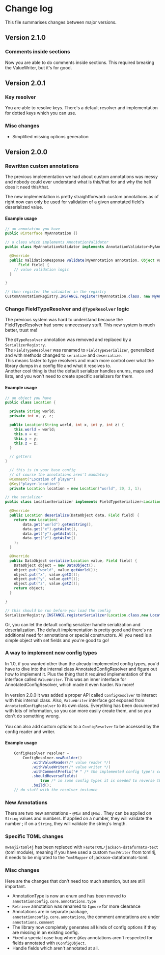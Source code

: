 # Change log

This file summarises changes between major versions.

## Version 2.1.0

### Comments inside sections
Now you are able to do comments inside sections. This required breaking the ValueWriter, but
it's for good. 

## Version 2.0.1

### Key resolver
You are able to resolve keys. There's a default resolver and implementation for dotted keys which
you can use. 

### Misc changes

- Simplified missing options generation

## Version 2.0.0

### Rewritten custom annotations

The previous implementation we had about custom annotations was messy and nobody could ever
understand what is this/that for and why the hell does it need this/that.

The new implementation is pretty straightforward: custom annotations as of right now can only be
used for validation of a given annotated field's deserialized value.

#### Example usage

```java
// an annotation you have
public @interface MyAnnotation {}

// a class which implements AnnotationValidator
public class MyAnnotationValidator implements AnnotationValidator<MyAnnotation> {

  @Override
  public ValidationResponse validate(MyAnnotation annotation, Object value, CustomOptions options,
      Field field) {
    // value validation logic
  }

}

// then register the validator in the registry
CustomAnnotationRegistry.INSTANCE.register(MyAnnotation.class, new MyAnnotationValidator());
```

### Change FieldTypeResolver and `@TypeResolver` logic

The previous system was hard to understand because the FieldTypeResolver had some unnecessary stuff.
This new system is much better, trust me!

The `@TypeResolver` annotation was removed and replaced by a `SerializerRegistry`.
<br>
The `FieldTypeResolver` was renamed to `FieldTypeSerializer`, generalized and with methods changed
to `serialize` and `deserialize`.
<br>
This means faster to type resolvers and much more control over what the library dumps in a config
file and what it resolves to.
<br>
Another cool thing is that the default serializer handles enums, maps and lists, and you won't need
to create specific serializers for them.

#### Example usage

```java
// an object you have
public class Location {

  private String world;
  private int x, y, z;

  public Location(String world, int x, int y, int z) {
    this.world = world;
    this.x = x;
    this.y = y;
    this.z = z;
  }

  // getters
}

  // this is in your base config
  // of course the annotations aren't mandatory
  @Comment("Location of player")
  @Key("player-location")
  private Location location = new Location("world", 20, 2, 1);

// the serializer
public class LocationSerializer implements FieldTypeSerializer<Location> {

  @Override
  public Location deserialize(DataObject data, Field field) {
    return new Location(
        data.get("world").getAsString(),
        data.get("x").getAsInt(),
        data.get("y").getAsInt(),
        data.get("z").getAsInt()
    );
  }

  @Override
  public DataObject serialize(Location value, Field field) {
    DataObject object = new DataObject();
    object.put("world", value.getWorld());
    object.put("x", value.getX());
    object.put("y", value.getY());
    object.put("z", value.getZ());
    return object;
  }

}

// this should be run before you load the config
SerializerRegistry.INSTANCE.registerSerializer(Location.class,new LocationSerializer());
```

Or, you can let the default config serializer handle serialization and deserialization. The default
implementation is pretty good and there's no additional need for annotations or special
constructors. All you need is a simple object with set fields and you're good to go!

### A way to implement new config types

In 1.0, if you wanted other than the already implemented config types, you'd have to dive into the
internal class AnnotatedConfigResolver and figure out how to implement it. Plus the thing that it
required implementation of the interface called `ValueWriter`. This was an inner interface for
AnnotatedConfigResolver, which made it even harder. No more!
<br><br>In version 2.0.0 it was added a proper API called `ConfigResolver` to interact with this
internal class. Also, `ValueWriter` interface got exposed from `AnnotatedConfigResolver` to its own
class. Everything has been documented with lots of information, so you can more easily create them,
and so you don't do something wrong.
<br><br>You can also add custom options to a `ConfigResolver` to be accessed by the config reader
and writer.

#### Example usage

```java
    ConfigResolver resolver =
        ConfigResolver.newBuilder()
            .withValueReader(/* value reader */)
            .withValueWriter(/* value writer */)
            .withCommentPrefix("# " /* the implemented config type's comment prefix */)
            .shouldReverseFields(
                true /* in some config types it is needed to reverse the fields so everything is in order with the config object we're reading from */)
            .build();
    // do stuff with the resolver instance
```

### New Annotations

There are two new annotations - `@Min` and `@Max` . They can be applied on `String` values and
numbers. If applied on a number, they will validate the number ; if on a `String`, they will
validate the string's length.

### Specific TOML changes

`mwanji/toml4j` has been replaced with `FasterXML/jackson-dataformats-text` (toml module), meaning
if you have used a custom `TomlWriter` from toml4j, it needs to be migrated to the `TomlMapper`
of jackson-dataformats-toml.

### Misc changes

Here are the changes that don't need too much attention, but are still important.

- AnnotationType is now an enum and has been moved to `annotationconfig.core.annotations.type`
- `Retrieve` annotation was renamed to `Ignore` for more clearance
- Annotations are in separate package, `annotationconfig.core.annotations`, the comment annotations
  are under `annotations.comment`
- The library now completely generates all kinds of config options if they are missing in an
  existing config.
- Fixed a special case bug where `@Key` annotations aren't respected for fields annotated
  with `@ConfigObject`.
- Handle fields which aren't annotated at all.